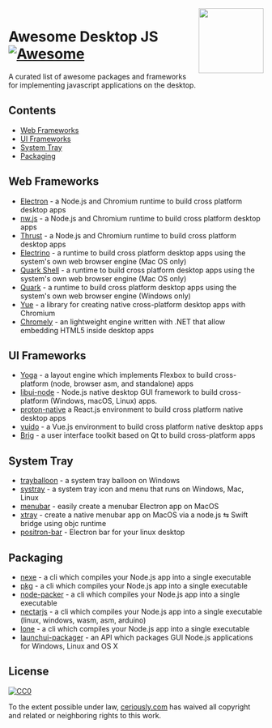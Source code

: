 <img  width="128" height="128" src="https://cdn.jsdelivr.net/npm/simple-icons/icons/javascript.svg" align="right">

# Awesome Desktop JS [![Awesome](https://cdn.rawgit.com/sindresorhus/awesome/d7305f38d29fed78fa85652e3a63e154dd8e8829/media/badge.svg)](https://github.com/sindresorhus/awesome)

A curated list of awesome packages and frameworks for implementing javascript applications on the desktop.

## Contents

* [Web Frameworks](#web-frameworks)
* [UI Frameworks](#ui-frameworks)
* [System Tray](#system-tray)
* [Packaging](#packaging)

## Web Frameworks

* [Electron](https://github.com/electron/electron) - a Node.js and Chromium runtime to build cross platform desktop apps
* [nw.js](https://github.com/nwjs/nw.js) - a Node.js and Chromium runtime to build cross platform desktop apps
* [Thrust](https://github.com/breach/thrust) - a Node.js and Chromium runtime to build cross platform desktop apps
* [Electrino](https://github.com/pojala/electrino) - a runtime to build cross platform desktop apps using the system's own web browser engine (Mac OS only)
* [Quark Shell](https://github.com/HackPlan/quark-shell-mac) - a runtime to build cross platform desktop apps using the system's own web browser engine (Mac OS only)
* [Quark](https://github.com/jscherer92/Quark) - a runtime to build cross platform desktop apps using the system's own web browser engine (Windows only)
* [Yue](https://github.com/yue/yue) - a library for creating native cross-platform desktop apps with Chromium
* [Chromely](https://github.com/mattkol/Chromely/wiki/Chromely-Apps) - an lightweight engine written with .NET that allow embedding HTML5 inside desktop apps


## UI Frameworks

* [Yoga](https://github.com/facebook/yoga) - a layout engine which implements Flexbox to build cross-platform (node, browser asm, and standalone) apps
* [libui-node](https://github.com/parro-it/libui-node) - Node.js native desktop GUI framework to build cross-platform (Windows, macOS, Linux) apps.
* [proton-native](https://github.com/kusti8/proton-native) a React.js environment to build cross platform native desktop apps
* [vuido](https://github.com/mimecorg/vuido) - a Vue.js environment to build cross platform native desktop apps
* [Brig](https://github.com/BrigJS/brig) - a user interface toolkit based on Qt to build cross-platform apps

## System Tray

* [trayballoon](https://github.com/sindresorhus/trayballoon) - a system tray balloon on Windows
* [systray](https://github.com/zaaack/node-systray) - a system tray icon and menu that runs on Windows, Mac, Linux
* [menubar](https://github.com/maxogden/menubar) - easily create a menubar Electron app on MacOS
* [xtray](https://github.com/tetsuo/xtray) - create a native menubar app on MacOS via a node.js ⇆ Swift bridge using objc runtime
* [positron-bar](https://github.com/ElessarWebb/positron-bar) - Electron bar for your linux desktop

## Packaging

* [nexe](https://github.com/nexe/nexe) - a cli which compiles your Node.js app into a single executable
* [pkg](https://github.com/zeit/pkg) - a cli which compiles your Node.js app into a single executable
* [node-packer](https://github.com/pmq20/node-packer) - a cli which compiles your Node.js app into a single executable
* [nectarjs](https://github.com/NectarJS/nectarjs) - a cli which compiles your Node.js app into a single executable (linux, windows, wasm, asm, arduino)
* [lone](https://github.com/imlucas/lone) - a cli which compiles your Node.js app into a single executable
* [launchui-packager](https://github.com/mimecorg/launchui-packager) - an API which packages GUI Node.js applications for Windows, Linux and OS X

## License

[![CC0](https://mirrors.creativecommons.org/presskit/buttons/88x31/svg/cc-zero.svg)](https://creativecommons.org/publicdomain/zero/1.0/)

To the extent possible under law, [ceriously.com](https://www.ceriously.com/) has waived all copyright and related or neighboring rights to this work.
